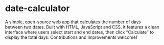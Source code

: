# date-calculator
A simple, open-source web app that calculates the number of days between two dates. Built with HTML, JavaScript and CSS, it features a clean interface where users select start and end dates, then click “Calculate” to display the total days. Contributions and improvements welcome!
